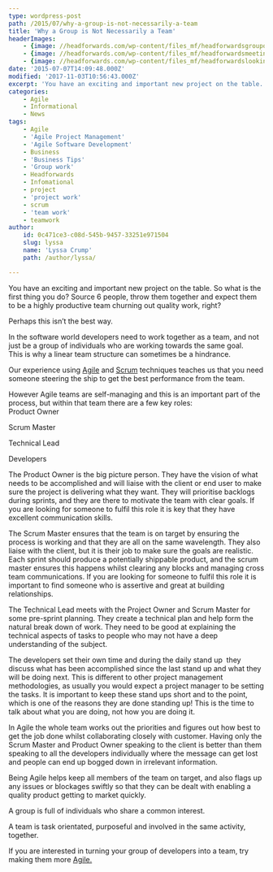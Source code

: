 ```yaml
---
type: wordpress-post
path: /2015/07/why-a-group-is-not-necessarily-a-team
title: 'Why a Group is Not Necessarily a Team'
headerImages:
    - {image: //headforwards.com/wp-content/files_mf/headforwardsgrouponamountain.jpg, text: ""}
    - {image: //headforwards.com/wp-content/files_mf/headforwardsmeetingwithaview28.jpeg, text: ""}
    - {image: //headforwards.com/wp-content/files_mf/headforwardslookingatthewater47.jpeg, text: ""}
date: '2015-07-07T14:09:48.000Z'
modified: '2017-11-03T10:56:43.000Z'
excerpt: 'You have an exciting and important new project on the table. So what is the first thing you do? Source 6 people, throw them together and expect them to be a highly productive team churning out quality work, right? Perhaps this isn’t the best way. In the software world developers need to work together as a …'
categories:
    - Agile
    - Informational
    - News
tags:
    - Agile
    - 'Agile Project Management'
    - 'Agile Software Development'
    - Business
    - 'Business Tips'
    - 'Group work'
    - Headforwards
    - Infomational
    - project
    - 'project work'
    - scrum
    - 'team work'
    - teamwork
author:
    id: 0c471ce3-c08d-545b-9457-33251e971504
    slug: lyssa
    name: 'Lyssa Crump'
    path: /author/lyssa/

---
```

You have an exciting and important new project on the table. So what is the first thing you do? Source 6 people, throw them together and expect them to be a highly productive team churning out quality work, right?

Perhaps this isn’t the best way.

In the software world developers need to work together as a team, and not just be a group of individuals who are working towards the same goal.  
This is why a linear team structure can sometimes be a hindrance.

Our experience using [Agile](http://www.agilealliance.org/the-alliance/what-is-agile/) and [Scrum](https://www.scrum.org/Resources/What-is-Scrum) techniques teaches us that you need someone steering the ship to get the best performance from the team.

However Agile teams are self-managing and this is an important part of the process, but within that team there are a few key roles:  
Product Owner

Scrum Master

Technical Lead

Developers

The Product Owner is the big picture person. They have the vision of what needs to be accomplished and will liaise with the client or end user to make sure the project is delivering what they want. They will prioritise backlogs during sprints, and they are there to motivate the team with clear goals. If you are looking for someone to fulfil this role it is key that they have excellent communication skills.

The Scrum Master ensures that the team is on target by ensuring the process is working and that they are all on the same wavelength. They also liaise with the client, but it is their job to make sure the goals are realistic. Each sprint should produce a potentially shippable product, and the scrum master ensures this happens whilst clearing any blocks and managing cross team communications. If you are looking for someone to fulfil this role it is important to find someone who is assertive and great at building relationships.

The Technical Lead meets with the Project Owner and Scrum Master for some pre-sprint planning. They create a technical plan and help form the natural break down of work. They need to be good at explaining the technical aspects of tasks to people who may not have a deep understanding of the subject.

The developers set their own time and during the daily stand up  they discuss what has been accomplished since the last stand up and what they will be doing next. This is different to other project management methodologies, as usually you would expect a project manager to be setting the tasks. It is important to keep these stand ups short and to the point, which is one of the reasons they are done standing up! This is the time to talk about what you are doing, not how you are doing it.

In Agile the whole team works out the priorities and figures out how best to get the job done whilst collaborating closely with customer. Having only the Scrum Master and Product Owner speaking to the client is better than them speaking to all the developers individually where the message can get lost and people can end up bogged down in irrelevant information.

Being Agile helps keep all members of the team on target, and also flags up any issues or blockages swiftly so that they can be dealt with enabling a quality product getting to market quickly.

A group is full of individuals who share a common interest.

A team is task orientated, purposeful and involved in the same activity, together.

If you are interested in turning your group of developers into a team, try making them more [Agile.](http://www.headforwards.com/2015/06/what-is-agile/)
